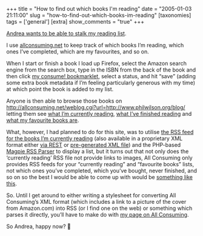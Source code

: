 +++
title = "How to find out which books I'm reading"
date = "2005-01-03 21:11:00"
slug = "how-to-find-out-which-books-im-reading"
[taxonomies]
tags = ['general']
[extra]
show_comments = "true"
+++

[Andrea wants to be able to stalk my reading list](http://philwilson.org/blog/2004/12/tracking-comments.html#110415097301576089).

I use [allconsuming.net](http://allconsuming.net/) to keep track of which books I’m reading, which ones I’ve completed, which are my favourites, and so on.

When I start or finish a book I load up Firefox, select the Amazon search engine from the search box, type in the ISBN from the back of the book and then click [my consume! bookmarklet](http://philwilson.org/blog/2004/09/allconsumingnet-amazon-bookmarklet.html), select a status, and hit “save” (adding some extra book metadata if I’m feeling particularly generous with my time) at which point the book is added to my list.

Anyone is then able to browse those books on <http://allconsuming.net/weblog.cgi?url=http://www.philwilson.org/blog/> letting them see [what I’m currently reading](http://allconsuming.net/weblog.cgi?url=http://www.philwilson.org/blog/&view=being_read), [what I’ve finished reading](http://allconsuming.net/weblog.cgi?url=http://www.philwilson.org/blog/&view=completed) and [ what my favourite books are](http://allconsuming.net/weblog.cgi?url=http://www.philwilson.org/blog/&view=favorite_books).

What, however, I had planned to do for this site, was to utilise [the RSS feed for the books I’m currently reading](http://www.allconsuming.net/xml/users/currently_reading.pipthepixie.rss.xml) (also available in a proprietary XML format either [via REST](http://allconsuming.net/rest.cgi?action=GetCurrentlyReadingList&username=pipthepixie) or [pre-generated XML file](http://www.allconsuming.net/xml/users/currently_reading.pipthepixie.xml)) and the PHP-based [Magpie RSS Parser](http://magpierss.sourceforge.net/) to display a list, but it turns out that not only does the ‘currently reading’ RSS file not provide links to images, All Consuming only provides RSS feeds for your “currently reading” and “favourite books” lists, not which ones you’ve completed, which you’ve bought, never finished, and so on so the best I would be able to come up with would be [something like this](http://philwilson.org/books/simpledemo.php).

So. Until I get around to either writing a stylesheet for converting All Consuming’s XML format (which includes a link to a picture of the cover from Amazon.com) into RSS (or I find one on the web) or something which parses it directly, you’ll have to make do with [my page on All Consuming](http://allconsuming.net/weblog.cgi?url=http://www.philwilson.org/blog/).

So Andrea, happy now? 🙂
